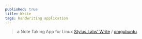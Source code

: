 ```yaml
---
published: true
title: Write
tags: handwriting application
---
```

> a Note Taking App for Linux [Stylus Labs’ Write](http://www.styluslabs.com/) / [omgubuntu](https://www.omgubuntu.co.uk/2017/10/stylus-labs-write-handwriting-notes-app-linux)
